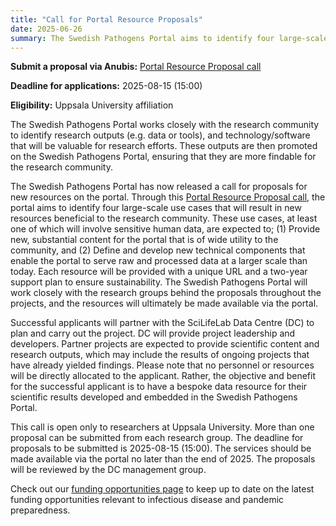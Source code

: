 ```yaml
---
title: "Call for Portal Resource Proposals"
date: 2025-06-26
summary: The Swedish Pathogens Portal aims to identify four large-scale use cases that will result in new resources on the portal that are beneficial to the community.
---
```


**Submit a proposal via Anubis:** [Portal Resource Proposal call](https://anubis.scilifelab.se/call/PATHOGENS2025)

**Deadline for applications:** 2025-08-15 (15:00)

**Eligibility:** Uppsala University affiliation

The Swedish Pathogens Portal works closely with the research community to identify research outputs (e.g. data or tools), and technology/software that will be valuable for research efforts. These outputs are then promoted on the Swedish Pathogens Portal, ensuring that they are more findable for the research community.

The Swedish Pathogens Portal has now released a call for proposals for new resources on the portal. Through this [Portal Resource Proposal call](https://anubis.scilifelab.se/call/PATHOGENS2025), the portal aims to identify four large-scale use cases that will result in new resources beneficial to the research community. These use cases, at least one of which will involve sensitive human data, are expected to; (1) Provide new, substantial content for the portal that is of wide utility to the community, and (2) Define and develop new technical components that enable the portal to serve raw and processed data at a larger scale than today. Each resource will be provided with a unique URL and a two-year support plan to ensure sustainability. The Swedish Pathogens Portal will work closely with the research groups behind the proposals throughout the projects, and the resources will ultimately be made available via the portal.

Successful applicants will partner with the SciLifeLab Data Centre (DC) to plan and carry out the project. DC will provide project leadership and developers. Partner projects are expected to provide scientific content and research outputs, which may include the results of ongoing projects that have already yielded findings. Please note that no personnel or resources will be directly allocated to the applicant. Rather, the objective and benefit for the successful applicant is to have a bespoke data resource for their scientific results developed and embedded in the Swedish Pathogens Portal.

This call is open only to researchers at Uppsala University. More than one proposal can be submitted from each research group. The deadline for proposals to be submitted is 2025-08-15 (15:00). The services should be made available via the portal no later than the end of 2025. The proposals will be reviewed by the DC management group.

Check out our [funding opportunities page](/funding) to keep up to date on the latest funding opportunities relevant to infectious disease and pandemic preparedness.
